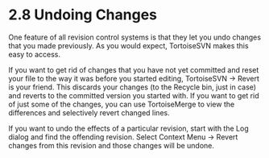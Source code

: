 # 2.8 Undoing Changes

One feature of all revision control systems is that they let you undo changes that you made previously. As you would expect, TortoiseSVN makes this easy to access.

If you want to get rid of changes that you have not yet committed and reset your file to the way it was before you started editing, TortoiseSVN → Revert is your friend. This discards your changes \(to the Recycle bin, just in case\) and reverts to the committed version you started with. If you want to get rid of just some of the changes, you can use TortoiseMerge to view the differences and selectively revert changed lines.

If you want to undo the effects of a particular revision, start with the Log dialog and find the offending revision. Select Context Menu → Revert changes from this revision and those changes will be undone.

